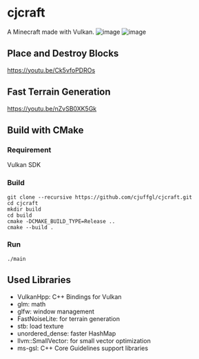 # cjcraft

A Minecraft made with Vulkan.
![image](https://github.com/cjt10136/cjcraft/assets/147172598/b5328921-bee7-4a37-bd74-dd990c6a228e)
![image](https://github.com/cjt10136/cjcraft/assets/147172598/cab4a0e1-e6cd-42db-886d-04d7876b7e85)

## Place and Destroy Blocks
https://youtu.be/Ck5vfoPDROs

## Fast Terrain Generation
https://youtu.be/nZvSB0XK5Gk

## Build with CMake
### Requirement
Vulkan SDK

### Build
```
git clone --recursive https://github.com/cjuffgl/cjcraft.git
cd cjcraft
mkdir build
cd build
cmake -DCMAKE_BUILD_TYPE=Release ..
cmake --build .
```

### Run
```
./main
```

## Used Libraries
- VulkanHpp: C++ Bindings for Vulkan
- glm: math
- glfw: window management
- FastNoiseLite: for terrain generation
- stb: load texture
- unordered_dense: faster HashMap
- llvm::SmallVector: for small vector optimization 
- ms-gsl: C++ Core Guidelines support libraries
